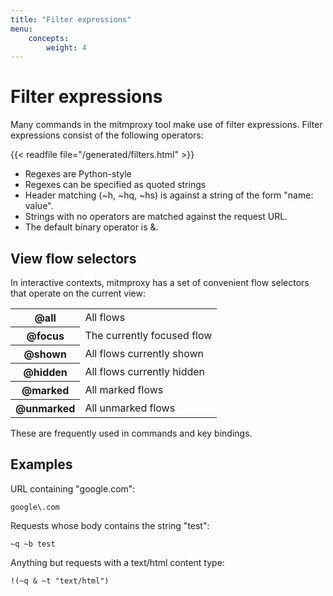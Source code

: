 ```yaml
---
title: "Filter expressions"
menu:
    concepts:
        weight: 4
---
```


# Filter expressions

Many commands in the mitmproxy tool make use of filter expressions. Filter
expressions consist of the following operators:

{{< readfile file="/generated/filters.html" >}}

- Regexes are Python-style
- Regexes can be specified as quoted strings
- Header matching (~h, ~hq, ~hs) is against a string of the form "name: value".
- Strings with no operators are matched against the request URL.
- The default binary operator is &.


## View flow selectors

In interactive contexts, mitmproxy has a set of convenient flow selectors that
operate on the current view:

<table class="table filtertable"><tbody>
<tr><th>@all</th><td>All flows</td></tr>
<tr><th>@focus</th><td>The currently focused flow</td></tr>
<tr><th>@shown</th><td>All flows currently shown</td></tr>
<tr><th>@hidden</th><td>All flows currently hidden</td></tr>
<tr><th>@marked</th><td>All marked flows</td></tr>
<tr><th>@unmarked</th><td>All unmarked flows</td></tr>
</tbody></table>

These are frequently used in commands and key bindings.


## Examples

URL containing "google.com":

    google\.com

Requests whose body contains the string "test":

    ~q ~b test

Anything but requests with a text/html content type:

    !(~q & ~t "text/html")
